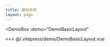 ```yaml
---
title: 基础布局
layout: page
---
```


<script setup>
import DemoBasicLayout from '../.vitepress/demo/DemoBasicLayout.vue'
</script>

<DemoBox
  :demo="DemoBasicLayout"
>

  <<< @/.vitepress/demo/DemoBasicLayout.vue

</DemoBox>

